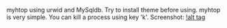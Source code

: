 myhtop using urwid and MySqldb. Try to install theme before using.
myhtop is very simple. You can kill a process using key 'k'.
Screenshot:
[!alt tag](https://github.com/BaVanDuong/myhtop/blob/master/screenshot.png)
